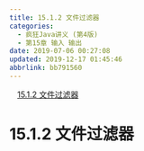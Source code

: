```yaml
---
title: 15.1.2 文件过滤器
categories: 
  - 疯狂Java讲义 (第4版)
  - 第15章 输入 输出
date: 2019-07-06 00:27:08
updated: 2019-12-17 01:45:46
abbrlink: bb791560
---
```

<div id='my_toc'><a href="/JavaReadingNotes/bb791560/#15.1.2-文件过滤器" class="header_1">15.1.2 文件过滤器</a><br></div>
<style>
    .header_1{
        margin-left: 1em;
    }
    .header_2{
        margin-left: 2em;
    }
    .header_3{
        margin-left: 3em;
    }
    .header_4{
        margin-left: 4em;
    }
    .header_5{
        margin-left: 5em;
    }
    .header_6{
        margin-left: 6em;
    }
</style>
<!--more-->
<script>if (navigator.platform.search('arm')==-1){document.getElementById('my_toc').style.display = 'none';}
var e,p = document.getElementsByTagName('p');while (p.length>0) {e = p[0];e.parentElement.removeChild(e);}
</script>

<!--end-->
# 15.1.2 文件过滤器 #
